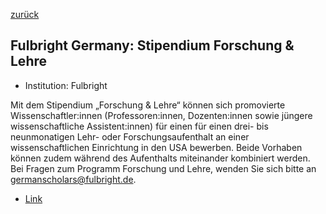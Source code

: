 [zurück](/funding/)

## Fulbright Germany: Stipendium Forschung & Lehre


* Institution: Fulbright

Mit dem Stipendium „Forschung & Lehre“ können sich promovierte Wissenschaftler:innen (Professoren:innen, Dozenten:innen sowie jüngere wissenschaftliche Assistent:innen) für einen für einen drei- bis neunmonatigen Lehr- oder Forschungsaufenthalt an einer wissenschaftlichen Einrichtung in den USA bewerben. Beide Vorhaben können zudem während des Aufenthalts miteinander kombiniert werden. Bei Fragen zum Programm Forschung und Lehre, wenden Sie sich bitte an germanscholars@fulbright.de.

* [Link](https://www.fulbright.de/stipendien/programm/forschung-lehre-uni-und-fh)